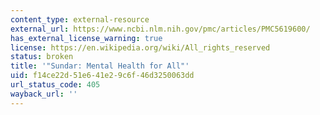 ```yaml
---
content_type: external-resource
external_url: https://www.ncbi.nlm.nih.gov/pmc/articles/PMC5619600/
has_external_license_warning: true
license: https://en.wikipedia.org/wiki/All_rights_reserved
status: broken
title: '"Sundar: Mental Health for All"'
uid: f14ce22d-51e6-41e2-9c6f-46d3250063dd
url_status_code: 405
wayback_url: ''
---
```

